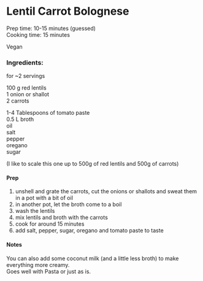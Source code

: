 
# Lentil Carrot Bolognese

Prep time: 10-15 minutes (guessed)  
Cooking time: 15 minutes  

Vegan  

### Ingredients:
for ~2 servings  

100 g red lentils  
1 onion or shallot  
2 carrots  
  
1-4 Tablespoons of tomato paste  
0.5 L broth  
oil  
salt  
pepper  
oregano  
sugar  

(I like to scale this one up to 500g of red lentils and 500g of carrots)


#### Prep
1) unshell and grate the carrots, cut the onions or shallots and sweat them in a pot with a bit of oil
2) in another pot, let the broth come to a boil 
3) wash the lentils
4) mix lentils and broth with the carrots
5) cook for around 15 minutes
6) add salt, pepper, sugar, oregano and tomato paste to taste

#### Notes
You can also add some coconut milk (and a little less broth) to make everything more creamy.  
Goes well with Pasta or just as is.  

